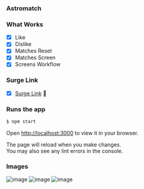 ### Astromatch

### What Works
- [x] Like
- [x] Dislike
- [x] Matches Reset
- [x] Matches Screen
- [x] Screens Workflow

### Surge Link 
- [x] [Surge Link](https://abrasive-squirrel.surge.sh/) 🚀 

### Runs the app

```bash
$ npm start
```

Open [http://localhost:3000](http://localhost:3000) to view it in your browser.

The page will reload when you make changes.\
You may also see any lint errors in the console.

### Images
![image](https://user-images.githubusercontent.com/98095327/171436252-b091aaf6-6cb7-4808-8444-eeddc84c3de6.png)
![image](https://user-images.githubusercontent.com/98095327/171914016-eb30fcb8-c13f-4a05-8850-c51b00c28875.png)
![image](https://user-images.githubusercontent.com/98095327/171934521-547af6f2-87c9-4403-90dc-64ff147e6d1c.png)
